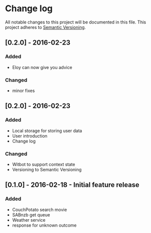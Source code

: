 # Change log
All notable changes to this project will be documented in this file.
This project adheres to [Semantic Versioning](http://semver.org/).


## [0.2.0] - 2016-02-23
### Added
- Eloy can now give you advice

### Changed
- minor fixes

## [0.2.0] - 2016-02-23
### Added
- Local storage for storing user data
- User introduction
- Change log

### Changed
- Witbot to support context state
- Versioning to Semantic Versioning

## [0.1.0] - 2016-02-18 - Initial feature release
### Added
- CouchPotato search movie
- SABnzb get queue
- Weather service
- response for unknown outcome
